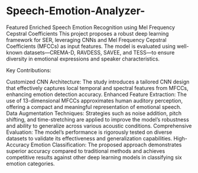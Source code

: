 # Speech-Emotion-Analyzer-
Featured Enriched Speech Emotion Recognition using Mel Frequency Cepstral Coefficients
This project proposes a robust deep learning framework for SER, leveraging CNNs and Mel Frequency Cepstral Coefficients (MFCCs) as input features. The model is evaluated using well-known datasets—CREMA-D, RAVDESS, SAVEE, and TESS—to ensure diversity in emotional expressions and speaker characteristics.

Key Contributions:

Customized CNN Architecture: The study introduces a tailored CNN design that effectively captures local temporal and spectral features from MFCCs, enhancing emotion detection accuracy.
Enhanced Feature Extraction: The use of 13-dimensional MFCCs approximates human auditory perception, offering a compact and meaningful representation of emotional speech.
Data Augmentation Techniques: Strategies such as noise addition, pitch shifting, and time-stretching are applied to improve the model’s robustness and ability to generalize across various acoustic conditions.
Comprehensive Evaluation: The model’s performance is rigorously tested on diverse datasets to validate its effectiveness and generalization capabilities.
High-Accuracy Emotion Classification: The proposed approach demonstrates superior accuracy compared to traditional methods and achieves competitive results against other deep learning models in classifying six emotion categories.
